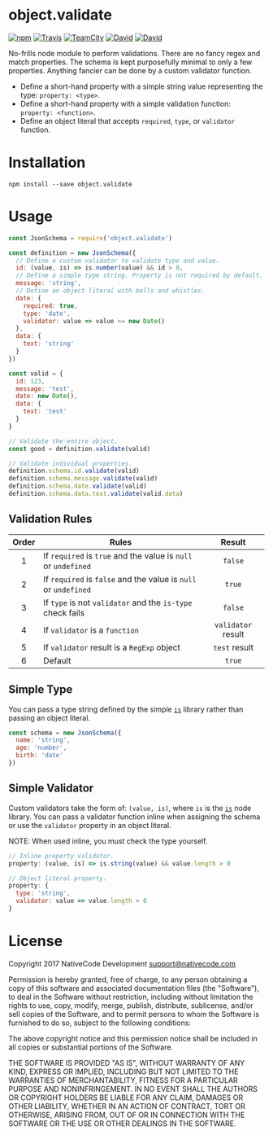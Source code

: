 # object.validate

[![npm](https://img.shields.io/npm/v/object.validate.svg?style=flat-square)](https://www.npmjs.com/package/object.validate)
[![Travis](https://img.shields.io/travis/nativecode-dev/object.validate.svg?style=flat-square&label=travis)](https://travis-ci.org/nativecode-dev/object.validate)
[![TeamCity](https://img.shields.io/teamcity/https/build.nativecode.com/s/objectvalidate_continuous.svg?style=flat-square&label=teamcity)](https://build.nativecode.com/viewType.html?buildTypeId=objectvalidate_continuous&guest=1)
[![David](https://img.shields.io/david/nativecode-dev/object.validate.svg?style=flat-square&label=deps)](https://www.npmjs.com/package/object.validate)
[![David](https://img.shields.io/david/dev/nativecode-dev/object.validate.svg?style=flat-square&label=devdeps)](https://www.npmjs.com/package/object.validate)

No-frills node module to perform validations. There are no fancy regex and match properties. The schema is
kept purposefully minimal to only a few properties. Anything fancier can be done by a custom validator
function.

- Define a short-hand property with a simple string value representing the type: `property: <type>`.
- Define a short-hand property with a simple validation function: `property: <function>`.
- Define an object literal that accepts `required`, `type`, or `validator` function.

# Installation
```
npm install --save object.validate
```

# Usage
```javascript
const JsonSchema = require('object.validate')

const definition = new JsonSchema({
  // Define a custom validator to validate type and value.
  id: (value, is) => is.number(value) && id > 0,
  // Define a simple type string. Property is not required by default.
  message: 'string',
  // Define an object literal with bells and whistles.
  date: {
    required: true,
    type: 'date',
    validator: value => value <= new Date()
  },
  data: {
    text: 'string'
  }
})

const valid = {
  id: 123,
  message: 'test',
  date: new Date(),
  data: {
    text: 'test'
  }
}

// Validate the entire object.
const good = definition.validate(valid)

// Validate individual properties.
definition.schema.id.validate(valid)
definition.schema.message.validate(valid)
definition.schema.date.validate(valid)
definition.schema.data.text.validate(valid.data)
```

## Validation Rules
| Order | Rules                                                           | Result                  |
|:-----:|-----------------------------------------------------------------|:-----------------------:|
| 1     | If `required` is `true` and the value is `null` or `undefined`  | `false`                 |
| 2     | If `required` is `false` and the value is `null` or `undefined` | `true`                  |
| 3     | If `type` is not `validator` and the `is-type` check fails      | `false`                 |
| 4     | If `validator` is a `function`                                  | `validator` result      |
| 5     | If `validator` result is a `RegExp` object                      | `test` result           |
| 6     | Default                                                         | `true`                  |

## Simple Type
You can pass a type string defined by the simple [`is`](https://www.npmjs.com/package/is) library
rather than passing an object literal.
```javascript
const schema = new JsonSchema({
  name: 'string',
  age: 'number',
  birth: 'date'
})
```

## Simple Validator
Custom validators take the form of: `(value, is)`, where `is` is the
[`is`](https://www.npmjs.com/package/is) node library. You can pass a validator function inline
when assigning the schema or use the `validator` property in an object literal.

NOTE: When used inline, you must check the type yourself.

```javascript
// Inline property validator.
property: (value, is) => is.string(value) && value.length > 0

// Object literal property.
property: {
  type: 'string',
  validator: value => value.length > 0
}
```

# License
Copyright 2017 NativeCode Development <support@nativecode.com>

Permission is hereby granted, free of charge, to any person obtaining a copy of this software and associated
documentation files (the "Software"), to deal in the Software without restriction, including without
limitation the rights to use, copy, modify, merge, publish, distribute, sublicense, and/or sell copies of the
Software, and to permit persons to whom the Software is furnished to do so, subject to the following
conditions:

The above copyright notice and this permission notice shall be included in all copies or substantial portions
of the Software.

THE SOFTWARE IS PROVIDED "AS IS", WITHOUT WARRANTY OF ANY KIND, EXPRESS OR IMPLIED, INCLUDING BUT NOT LIMITED
TO THE WARRANTIES OF MERCHANTABILITY, FITNESS FOR A PARTICULAR PURPOSE AND NONINFRINGEMENT. IN NO EVENT SHALL
THE AUTHORS OR COPYRIGHT HOLDERS BE LIABLE FOR ANY CLAIM, DAMAGES OR OTHER LIABILITY, WHETHER IN AN ACTION OF
CONTRACT, TORT OR OTHERWISE, ARISING FROM, OUT OF OR IN CONNECTION WITH THE SOFTWARE OR THE USE OR OTHER
DEALINGS IN THE SOFTWARE.
